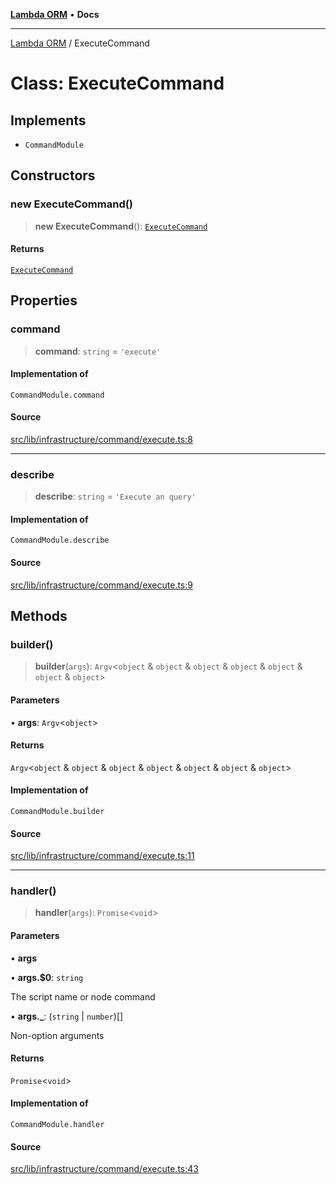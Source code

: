 [**Lambda ORM**](../README.md) • **Docs**

***

[Lambda ORM](../README.md) / ExecuteCommand

# Class: ExecuteCommand

## Implements

- `CommandModule`

## Constructors

### new ExecuteCommand()

> **new ExecuteCommand**(): [`ExecuteCommand`](ExecuteCommand.md)

#### Returns

[`ExecuteCommand`](ExecuteCommand.md)

## Properties

### command

> **command**: `string` = `'execute'`

#### Implementation of

`CommandModule.command`

#### Source

[src/lib/infrastructure/command/execute.ts:8](https://github.com/lambda-orm/lambdaorm-cli/blob/78ab04c128a3d9bf0e85700413d1f74a4878565a/src/lib/infrastructure/command/execute.ts#L8)

***

### describe

> **describe**: `string` = `'Execute an query'`

#### Implementation of

`CommandModule.describe`

#### Source

[src/lib/infrastructure/command/execute.ts:9](https://github.com/lambda-orm/lambdaorm-cli/blob/78ab04c128a3d9bf0e85700413d1f74a4878565a/src/lib/infrastructure/command/execute.ts#L9)

## Methods

### builder()

> **builder**(`args`): `Argv`\<`object` & `object` & `object` & `object` & `object` & `object` & `object`\>

#### Parameters

• **args**: `Argv`\<`object`\>

#### Returns

`Argv`\<`object` & `object` & `object` & `object` & `object` & `object` & `object`\>

#### Implementation of

`CommandModule.builder`

#### Source

[src/lib/infrastructure/command/execute.ts:11](https://github.com/lambda-orm/lambdaorm-cli/blob/78ab04c128a3d9bf0e85700413d1f74a4878565a/src/lib/infrastructure/command/execute.ts#L11)

***

### handler()

> **handler**(`args`): `Promise`\<`void`\>

#### Parameters

• **args**

• **args.$0**: `string`

The script name or node command

• **args.\_**: (`string` \| `number`)[]

Non-option arguments

#### Returns

`Promise`\<`void`\>

#### Implementation of

`CommandModule.handler`

#### Source

[src/lib/infrastructure/command/execute.ts:43](https://github.com/lambda-orm/lambdaorm-cli/blob/78ab04c128a3d9bf0e85700413d1f74a4878565a/src/lib/infrastructure/command/execute.ts#L43)
